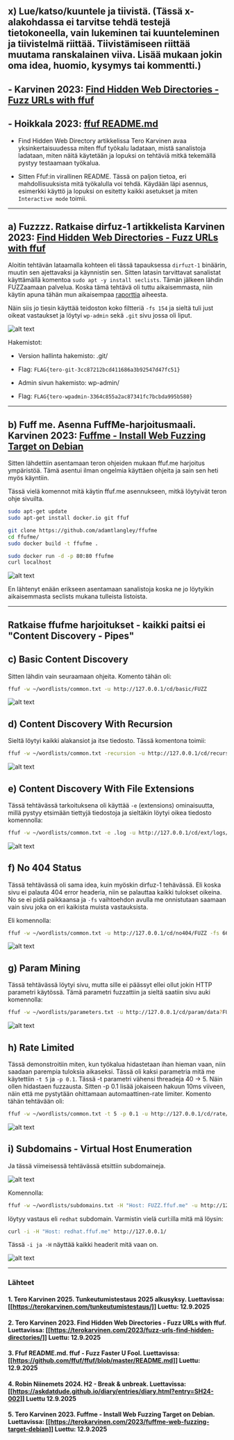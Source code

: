 <!--- metadata

title: H4 - Fuzzy
date: 2025-09-12
slug:
id: ICI005AS3A-3005
week: Week 37
summary: Ffuf-työkalulla löydettiin piilotettuja hakemistoja ja lippuja, asennettiin harjoitusympäristö Dockerilla ja ratkaistiin useita fuzzing-tehtäviä eri asetuksilla. Opittiin mm. sanalistojen käyttö, recursion, file extension ja rate limiting.
tags: [ "ICI005AS3A-3005", "Tunkeutumistestaus"]

--->

## x) Lue/katso/kuuntele ja tiivistä. (Tässä x-alakohdassa ei tarvitse tehdä testejä tietokoneella, vain lukeminen tai kuunteleminen ja tiivistelmä riittää. Tiivistämiseen riittää muutama ranskalainen viiva. Lisää mukaan jokin oma idea, huomio, kysymys tai kommentti.)

## - Karvinen 2023: [Find Hidden Web Directories - Fuzz URLs with ffuf](https://terokarvinen.com/2023/fuzz-urls-find-hidden-directories/)

## - Hoikkala 2023: [ffuf README.md](https://github.com/ffuf/ffuf/blob/master/README.md)

- Find Hidden Web Directory artikkelissa Tero Karvinen avaa yksinkertaisuudessa miten ffuf työkalu ladataan, mistä sanalistoja ladataan, miten näitä käytetään ja lopuksi on tehtäviä mitkä tekemällä pystyy testaamaan työkalua.

- Sitten Ffuf:in virallinen README. Tässä on paljon tietoa, eri mahdollisuuksista mitä työkalulla voi tehdä. Käydään läpi asennus, esimerkki käyttö ja lopuksi on esitetty kaikki asetukset ja miten `Interactive mode` toimii.

---

## a) Fuzzzz. Ratkaise dirfuz-1 artikkelista Karvinen 2023: [Find Hidden Web Directories - Fuzz URLs with ffuf](https://terokarvinen.com/2023/fuzz-urls-find-hidden-directories/)

Aloitin tehtävän lataamalla kohteen eli tässä tapauksessa `dirfuzt-1` binäärin, muutin sen ajettavaksi ja käynnistin sen. Sitten latasin tarvittavat sanalistat käyttämällä komentoa `sudo apt -y install seclists`. Tämän jälkeen lähdin FUZZaamaan palvelua. Koska tämä tehtävä oli tuttu aikaisemmasta, niin käytin apuna tähän mun aikaisempaa [raporttia](https://askdatdude.github.io/diary/entries/diary.html?entry=SH24-002&week=) aiheesta.

Näin siis jo tiesin käyttää teidoston koko filtteriä `-fs 154` ja sieltä tuli just oikeat vastaukset ja löytyi `wp-admin` sekä `.git` sivu jossa oli liput.

![alt text](assets/TT25-004/image.png)

Hakemistot:

- Version hallinta hakemisto: .git/

- Flag: `FLAG{tero-git-3cc87212bcd411686a3b92547d47fc51}`

- Admin sivun hakemisto: wp-admin/

- Flag: `FLAG{tero-wpadmin-3364c855a2ac87341fc7bcbda995b580}`

---

## b) Fuff me. Asenna FuffMe-harjoitusmaali. Karvinen 2023: [Fuffme - Install Web Fuzzing Target on Debian](https://terokarvinen.com/2023/fuffme-web-fuzzing-target-debian)

Sitten lähdettiin asentamaan teron ohjeiden mukaan ffuf.me harjoitus ympäristöä. Tämä asentui ilman ongelmia käyttäen ohjeita ja sain sen heti myös käyntiin.

Tässä vielä komennot mitä käytin ffuf.me asennukseen, mitkä löytyivät teron ohje sivuilta.

```sh
sudo apt-get update
sudo apt-get install docker.io git ffuf
```

```sh
git clone https://github.com/adamtlangley/ffufme
cd ffufme/
sudo docker build -t ffufme .
```

```sh
sudo docker run -d -p 80:80 ffufme
curl localhost
```

![alt text](assets/TT25-004/image1.png)

En lähtenyt enään erikseen asentamaan sanalistoja koska ne jo löytyikin aikaisemmasta seclists mukana tulleista listoista.

---

## Ratkaise ffufme harjoitukset - kaikki paitsi ei "Content Discovery - Pipes"

## c) Basic Content Discovery

Sitten lähdin vain seuraamaan ohjeita. Komento tähän oli:

```sh
ffuf -w ~/wordlists/common.txt -u http://127.0.0.1/cd/basic/FUZZ
```

![alt text](assets/TT25-004/image2.png)

## d) Content Discovery With Recursion

Sieltä löytyi kaikki alakansiot ja itse tiedosto. Tässä komentona toimii:

```sh
ffuf -w ~/wordlists/common.txt -recursion -u http://127.0.0.1/cd/recursion/FUZZ
```

![alt text](assets/TT25-004/image3.png)

## e) Content Discovery With File Extensions

Tässä tehtävässä tarkoituksena oli käyttää `-e` (extensions) ominaisuutta, millä pystyy etsimään tiettyjä tiedostoja ja sieltäkin löytyi oikea tiedosto komennolla:

```sh
ffuf -w ~/wordlists/common.txt -e .log -u http://127.0.0.1/cd/ext/logs/FUZZ
```

![alt text](assets/TT25-004/image4.png)

## f) No 404 Status

Tässä tehtävässä oli sama idea, kuin myöskin dirfuz-1 tehävässä. Eli koska sivu ei palauta 404 error headeria, niin se palauttaa kaikki tulokset oikeina. No se ei pidä paikkaansa ja `-fs` vaihtoehdon avulla me onnistutaan saamaan vain sivu joka on eri kaikista muista vastauksista.

Eli komennolla:

```sh
ffuf -w ~/wordlists/common.txt -u http://127.0.0.1/cd/no404/FUZZ -fs 669
```

![alt text](assets/TT25-004/image5.png)

## g) Param Mining

Tässä tehtävässä löytyi sivu, mutta sille ei päässyt ellei ollut jokin HTTP parametri käytössä. Tämä parametri fuzzattiin ja sieltä saatiin sivu auki komennolla:

```sh
ffuf -w ~/wordlists/parameters.txt -u http://127.0.0.1/cd/param/data?FUZZ=1
```

![alt text](assets/TT25-004/image6.png)

## h) Rate Limited

Tässä demonstroitiin miten, kun työkalua hidastetaan ihan hieman vaan, niin saadaan parempia tuloksia aikaseksi. Tässä oli kaksi parametria mitä me käytettiin `-t 5` ja `-p 0.1`. Tässä -t parametri vähensi threadeja 40 -> 5. Näin ollen hidastaen fuzzausta. Sitten -p 0.1 lisää jokaiseen hakuun 10ms viiveen, näin että me pystytään ohittamaan automaattinen-rate limiter. Komento tähän tehtävään oli:

```sh
ffuf -w ~/wordlists/common.txt -t 5 -p 0.1 -u http://127.0.0.1/cd/rate/FUZZ -mc 200,429
```

![alt text](assets/TT25-004/image7.png)

## i) Subdomains - Virtual Host Enumeration

Ja tässä viimeisessä tehtävässä etsittiin subdomaineja.

![alt text](assets/TT25-004/image8.png)

Komennolla:

```sh
ffuf -w ~/wordlists/subdomains.txt -H "Host: FUZZ.ffuf.me" -u http://127.0.0.1 -fs 1495
```

löytyy vastaus eli `redhat` subdomain. Varmistin vielä curl:illa mitä mä löysin:

```sh
curl -i -H "Host: redhat.ffuf.me" http://127.0.0.1/
```

Tässä `-i ja -H` näyttää kaikki headerit mitä vaan on.

![alt text](assets/TT25-004/image9.png)

---

### Lähteet

#### 1. Tero Karvinen 2025. Tunkeutumistestaus 2025 alkusyksy. Luettavissa: [[https://terokarvinen.com/tunkeutumistestaus/]] Luettu: 12.9.2025

#### 2. Tero Karvinen 2023. Find Hidden Web Directories - Fuzz URLs with ffuf. Luettavissa: [[https://terokarvinen.com/2023/fuzz-urls-find-hidden-directories/]] Luettu: 12.9.2025

#### 3. Ffuf README.md. ffuf - Fuzz Faster U Fool. Luettavissa: [[https://github.com/ffuf/ffuf/blob/master/README.md]] Luettu: 12.9.2025

#### 4. Robin Niinemets 2024. H2 - Break & unbreak. Luettavissa: [[https://askdatdude.github.io/diary/entries/diary.html?entry=SH24-002]] Luettu 12.9.2025

#### 5. Tero Karvinen 2023. Fuffme - Install Web Fuzzing Target on Debian. Luettavissa: [[https://terokarvinen.com/2023/fuffme-web-fuzzing-target-debian]] Luettu: 12.9.2025
